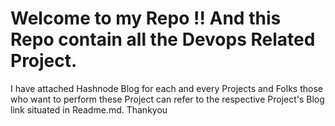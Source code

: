 # Welcome to my Repo !! And this Repo contain all the Devops Related Project.
<p>I have attached Hashnode Blog for each and every Projects and Folks those who want to perform these Project can refer to the respective Project's Blog link situated in Readme.md. Thankyou</p>


